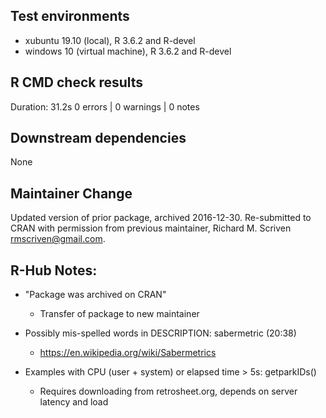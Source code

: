 ## Test environments
* xubuntu 19.10 (local), R 3.6.2 and R-devel
* windows 10 (virtual machine), R 3.6.2 and R-devel

## R CMD check results
Duration: 31.2s
0 errors | 0 warnings | 0 notes 


## Downstream dependencies
None

## Maintainer Change
Updated version of prior package, archived 2016-12-30. Re-submitted to CRAN with permission from previous maintainer, Richard M. Scriven <rmscriven@gmail.com>. 

## R-Hub Notes:
* "Package was archived on CRAN"
    * Transfer of package to new maintainer
    
* Possibly mis-spelled words in DESCRIPTION: sabermetric (20:38)  
    * https://en.wikipedia.org/wiki/Sabermetrics
    
* Examples with CPU (user + system) or elapsed time > 5s: getparkIDs()
    * Requires downloading from retrosheet.org, depends on server latency and load
